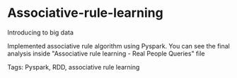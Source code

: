 # Associative-rule-learning
Introducing to big data

Implemented associative rule algorithm using Pyspark.
You can see the final analysis inside "Associative rule learning - Real People Queries" file

Tags: Pyspark, RDD, associative rule learning 
